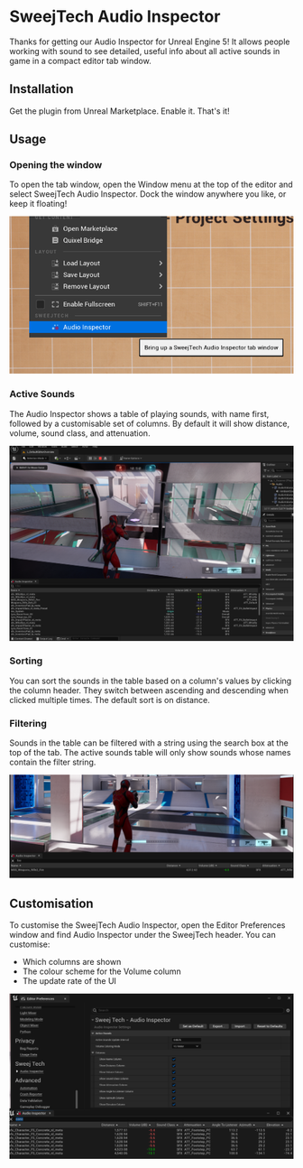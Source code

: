 # SweejTech Audio Inspector

Thanks for getting our Audio Inspector for Unreal Engine 5! It allows people working with sound to see detailed, useful info about all active sounds in game in a compact editor tab window.

## Installation

Get the plugin from Unreal Marketplace. Enable it. That's it!

## Usage

### Opening the window

To open the tab window, open the Window menu at the top of the editor and select SweejTech Audio Inspector. Dock the window anywhere you like, or keep it floating!

![How to bring up the window](https://github.com/SweejTech/Documentation/blob/main/AudioInspector/open-audio-inspector.png)

### Active Sounds

The Audio Inspector shows a table of playing sounds, with name first, followed by a customisable set of columns. By default it will show distance, volume, sound class, and attenuation.

![Docked AudioInspector tab with sounds](https://github.com/SweejTech/Documentation/blob/main/AudioInspector/audio-inspector-docked.png)

### Sorting

You can sort the sounds in the table based on a column's values by clicking the column header. They switch between ascending and descending when clicked multiple times. The default sort is on distance.

### Filtering

Sounds in the table can be filtered with a string using the search box at the top of the tab. The active sounds table will only show sounds whose names contain the filter string.

![Filtered list of active sounds in AudioInspector](https://github.com/SweejTech/Documentation/blob/main/AudioInspector/filter-by-name.png)

## Customisation

To customise the SweejTech Audio Inspector, open the Editor Preferences window and find Audio Inspector under the SweejTech header. You can customise:


- Which columns are shown
- The colour scheme for the Volume column
- The update rate of the UI

![Audio Inspector editor preferences window with all available columns ticked](https://github.com/SweejTech/Documentation/blob/main/AudioInspector/audio-inspector-editor-prefs.png)

